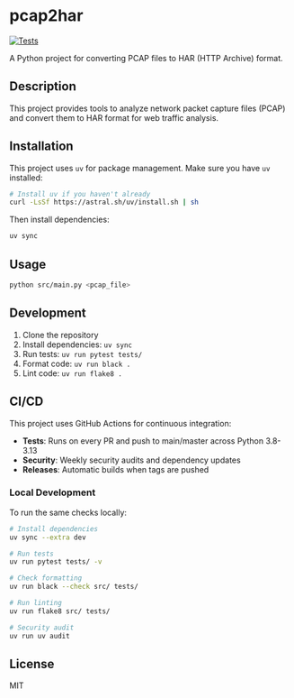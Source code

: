 # pcap2har

[![Tests](https://github.com/yourusername/pcap2har/workflows/Tests/badge.svg)](https://github.com/yourusername/pcap2har/actions/workflows/test.yml)

A Python project for converting PCAP files to HAR (HTTP Archive) format.

## Description

This project provides tools to analyze network packet capture files (PCAP) and convert them to HAR format for web traffic analysis.

## Installation

This project uses `uv` for package management. Make sure you have `uv` installed:

```bash
# Install uv if you haven't already
curl -LsSf https://astral.sh/uv/install.sh | sh
```

Then install dependencies:

```bash
uv sync
```

## Usage

```bash
python src/main.py <pcap_file>
```

## Development

1. Clone the repository
2. Install dependencies: `uv sync`
3. Run tests: `uv run pytest tests/`
4. Format code: `uv run black .`
5. Lint code: `uv run flake8 .`

## CI/CD

This project uses GitHub Actions for continuous integration:

- **Tests**: Runs on every PR and push to main/master across Python 3.8-3.13
- **Security**: Weekly security audits and dependency updates
- **Releases**: Automatic builds when tags are pushed

### Local Development

To run the same checks locally:

```bash
# Install dependencies
uv sync --extra dev

# Run tests
uv run pytest tests/ -v

# Check formatting
uv run black --check src/ tests/

# Run linting
uv run flake8 src/ tests/

# Security audit
uv run uv audit
```

## License

MIT 